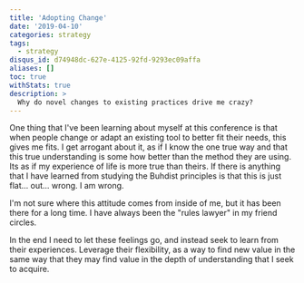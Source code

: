 ```yaml
---
title: 'Adopting Change'
date: '2019-04-10'
categories: strategy
tags:
  - strategy
disqus_id: d74948dc-627e-4125-92fd-9293ec09affa
aliases: []
toc: true
withStats: true
description: >
  Why do novel changes to existing practices drive me crazy?
---
```


One thing that I've been learning about myself at this conference is that when
people change or adapt an existing tool to better fit their needs, this gives
me fits. I get arrogant about it, as if I know the one true way and that this
true understanding is some how better than the method they are using. Its
as if my experience of life is more true than theirs. If there is anything
that I have learned from studying the Buhdist principles is that this is just
flat... out... wrong. I am wrong.

I'm not sure where this attitude comes from inside of me, but it has been there
for a long time. I have always been the "rules lawyer" in my friend circles.

In the end I need to let these feelings go, and instead seek to learn from their
experiences. Leverage their flexibility, as a way to find new value in the same
way that they may find value in the depth of understanding that I seek to acquire.
